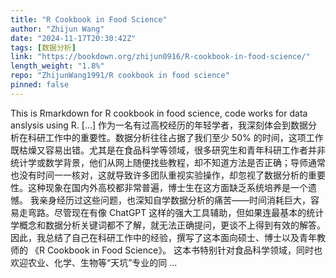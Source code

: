 ```yaml
---
title: "R Cookbook in Food Science"
author: "Zhijun Wang"
date: "2024-11-17T20:30:42Z"
tags: [数据分析]
link: "https://bookdown.org/zhijun0916/R-cookbook-in-food-science/"
length_weight: "1.8%"
repo: "ZhijunWang1991/R cookbook in food science"
pinned: false
---
```


This is Rmarkdown for R cookbook in food science, code works for data anslysis using R. [...] 作为一名有过高校经历的年轻学者，我深刻体会到数据分析在科研工作中的重要性。数据分析往往占据了我们至少 50% 的时间，这项工作既枯燥又容易出错。尤其是在食品科学等领域，很多研究生和青年科研工作者并非统计学或数学背景，他们从网上随便找些教程，却不知道方法是否正确；导师通常也没有时间一一核对，这就导致许多团队重视实验操作，却忽视了数据分析的重要性。这种现象在国内外高校都非常普遍，博士生在这方面缺乏系统培养是一个遗憾。 我亲身经历过这些问题，也深知自学数据分析的痛苦——时间消耗巨大，容易走弯路。尽管现在有像 ChatGPT 这样的强大工具辅助，但如果连最基本的统计学概念和数据分析关键词都不了解，就无法正确提问，更谈不上得到有效的解答。因此，我总结了自己在科研工作中的经验，撰写了这本面向硕士、博士以及青年教师的 《R Cookbook in Food Science》。 这本书特别针对食品科学领域，同时也欢迎农业、化学、生物等“天坑”专业的同 ...
